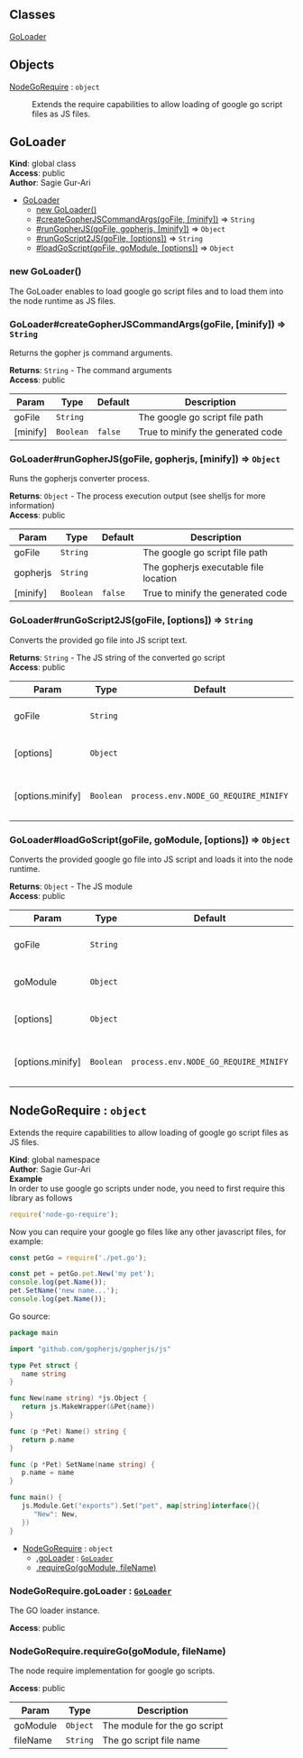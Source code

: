 ## Classes

<dl>
<dt><a href="#GoLoader">GoLoader</a></dt>
<dd></dd>
</dl>

## Objects

<dl>
<dt><a href="#NodeGoRequire">NodeGoRequire</a> : <code>object</code></dt>
<dd><p>Extends the require capabilities to allow loading of google go
script files as JS files.</p>
</dd>
</dl>

<a name="GoLoader"></a>

## GoLoader
**Kind**: global class  
**Access**: public  
**Author**: Sagie Gur-Ari  

* [GoLoader](#GoLoader)
    * [new GoLoader()](#new_GoLoader_new)
    * [#createGopherJSCommandArgs(goFile, [minify])](#GoLoader+createGopherJSCommandArgs) ⇒ <code>String</code>
    * [#runGopherJS(goFile, gopherjs, [minify])](#GoLoader+runGopherJS) ⇒ <code>Object</code>
    * [#runGoScript2JS(goFile, [options])](#GoLoader+runGoScript2JS) ⇒ <code>String</code>
    * [#loadGoScript(goFile, goModule, [options])](#GoLoader+loadGoScript) ⇒ <code>Object</code>

<a name="new_GoLoader_new"></a>

### new GoLoader()
The GoLoader enables to load google go script files and to load them into the
node runtime as JS files.

<a name="GoLoader+createGopherJSCommandArgs"></a>

### GoLoader#createGopherJSCommandArgs(goFile, [minify]) ⇒ <code>String</code>
Returns the gopher js command arguments.

**Returns**: <code>String</code> - The command arguments  
**Access**: public  

| Param | Type | Default | Description |
| --- | --- | --- | --- |
| goFile | <code>String</code> |  | The google go script file path |
| [minify] | <code>Boolean</code> | <code>false</code> | True to minify the generated code |

<a name="GoLoader+runGopherJS"></a>

### GoLoader#runGopherJS(goFile, gopherjs, [minify]) ⇒ <code>Object</code>
Runs the gopherjs converter process.

**Returns**: <code>Object</code> - The process execution output (see shelljs for more information)  
**Access**: public  

| Param | Type | Default | Description |
| --- | --- | --- | --- |
| goFile | <code>String</code> |  | The google go script file path |
| gopherjs | <code>String</code> |  | The gopherjs executable file location |
| [minify] | <code>Boolean</code> | <code>false</code> | True to minify the generated code |

<a name="GoLoader+runGoScript2JS"></a>

### GoLoader#runGoScript2JS(goFile, [options]) ⇒ <code>String</code>
Converts the provided go file into JS script text.

**Returns**: <code>String</code> - The JS string of the converted go script  
**Access**: public  

| Param | Type | Default | Description |
| --- | --- | --- | --- |
| goFile | <code>String</code> |  | The google go script file path |
| [options] | <code>Object</code> |  | Optional runtime options |
| [options.minify] | <code>Boolean</code> | <code>process.env.NODE_GO_REQUIRE_MINIFY</code> | True to minify the generated code |

<a name="GoLoader+loadGoScript"></a>

### GoLoader#loadGoScript(goFile, goModule, [options]) ⇒ <code>Object</code>
Converts the provided google go file into JS script and loads it into
the node runtime.

**Returns**: <code>Object</code> - The JS module  
**Access**: public  

| Param | Type | Default | Description |
| --- | --- | --- | --- |
| goFile | <code>String</code> |  | The go script file path |
| goModule | <code>Object</code> |  | The module for the go script |
| [options] | <code>Object</code> |  | Optional runtime options |
| [options.minify] | <code>Boolean</code> | <code>process.env.NODE_GO_REQUIRE_MINIFY</code> | True to minify the generated code |

<a name="NodeGoRequire"></a>

## NodeGoRequire : <code>object</code>
Extends the require capabilities to allow loading of google go
script files as JS files.

**Kind**: global namespace  
**Author**: Sagie Gur-Ari  
**Example**  
In order to use google go scripts under node, you need to first require this library as follows
```js
require('node-go-require');
```
Now you can require your google go files like any other javascript files, for example:
```js
const petGo = require('./pet.go');

const pet = petGo.pet.New('my pet');
console.log(pet.Name());
pet.SetName('new name...');
console.log(pet.Name());
```
Go source:
```go
package main

import "github.com/gopherjs/gopherjs/js"

type Pet struct {
   name string
}

func New(name string) *js.Object {
   return js.MakeWrapper(&Pet{name})
}

func (p *Pet) Name() string {
   return p.name
}

func (p *Pet) SetName(name string) {
   p.name = name
}

func main() {
   js.Module.Get("exports").Set("pet", map[string]interface{}{
      "New": New,
   })
}
```

* [NodeGoRequire](#NodeGoRequire) : <code>object</code>
    * [.goLoader](#NodeGoRequire.goLoader) : [<code>GoLoader</code>](#GoLoader)
    * [.requireGo(goModule, fileName)](#NodeGoRequire.requireGo)

<a name="NodeGoRequire.goLoader"></a>

### NodeGoRequire.goLoader : [<code>GoLoader</code>](#GoLoader)
The GO loader instance.

**Access**: public  
<a name="NodeGoRequire.requireGo"></a>

### NodeGoRequire.requireGo(goModule, fileName)
The node require implementation for google go scripts.

**Access**: public  

| Param | Type | Description |
| --- | --- | --- |
| goModule | <code>Object</code> | The module for the go script |
| fileName | <code>String</code> | The go script file name |

